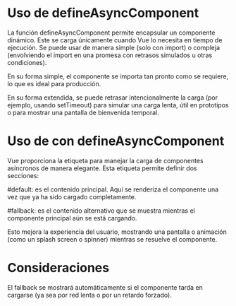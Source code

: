 # Uso de defineAsyncComponent
La función defineAsyncComponent permite encapsular un componente dinámico. Este se carga únicamente cuando Vue lo necesita en tiempo de ejecución. Se puede usar de manera simple (solo con import) o compleja (envolviendo el import en una promesa con retrasos simulados u otras condiciones).

En su forma simple, el componente se importa tan pronto como se requiere, lo que es ideal para producción.

En su forma extendida, se puede retrasar intencionalmente la carga (por ejemplo, usando setTimeout) para simular una carga lenta, útil en prototipos o para mostrar una pantalla de bienvenida temporal.

# Uso de <Suspense> con defineAsyncComponent
Vue proporciona la etiqueta <Suspense> para manejar la carga de componentes asíncronos de manera elegante. Esta etiqueta permite definir dos secciones:

#default: es el contenido principal. Aquí se renderiza el componente una vez que ya ha sido cargado completamente.

#fallback: es el contenido alternativo que se muestra mientras el componente principal aún se está cargando.

Esto mejora la experiencia del usuario, mostrando una pantalla o animación (como un splash screen o spinner) mientras se resuelve el componente.

# Consideraciones
El fallback se mostrará automáticamente si el componente tarda en cargarse (ya sea por red lenta o por un retardo forzado).

Si la carga es muy rápida, el fallback puede no verse, ya que el componente asíncrono estará disponible casi de inmediato.

El uso de Suspense es opcional pero altamente recomendable para manejar componentes asíncronos de forma más controlada y visualmente fluida.

# Funcionalidad del Layout
En este proyecto se emplea un enfoque de composición basada en layouts para estructurar las vistas. El componente Layout.vue actúa como contenedor base que organiza y distribuye otras partes visuales de la interfaz, como cabeceras, contenido, pies de página u otras secciones. Esto permite mantener el código más ordenado, reutilizable y fácil de escalar.

# ¿Qué es Layout.vue?
Layout.vue es un componente que define la estructura general de una página. Su función principal es proporcionar una plantilla envolvente, dentro de la cual se colocan diferentes secciones usando slots. Estos espacios funcionan como puntos de inserción para que otros componentes puedan colocarse en la estructura del layout sin modificarlo directamente.

# ¿Qué es #header?
Dentro del componente Layout.vue, se utiliza un slot con nombre llamado header. Un slot nombrado es una funcionalidad de Vue que permite insertar contenido personalizado en lugares específicos de un componente.

En este caso, #header hace referencia a un slot reservado para la cabecera de la vista. Cuando el componente Layout es usado desde otra vista o componente, se puede insertar un componente específico (como Header.vue) en ese lugar usando la directiva v-slot:#header o, como en este caso, la sintaxis abreviada #header dentro del <template>.

Esto hace que el contenido del Header.vue se coloque exactamente donde el slot header fue definido dentro de Layout.vue.